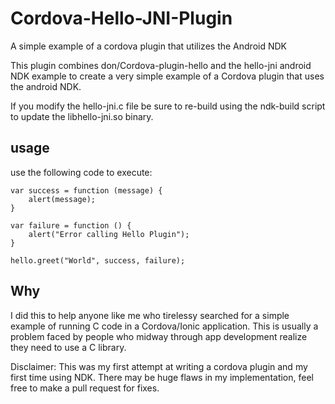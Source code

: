 # Cordova-Hello-JNI-Plugin
A simple example of a cordova plugin that utilizes the Android NDK

This plugin combines don/Cordova-plugin-hello and the hello-jni android NDK example to create a very simple example of a Cordova plugin that uses the android NDK.

If you modify the hello-jni.c file be sure to re-build using the ndk-build script to update the libhello-jni.so binary.

## usage

use the following code to execute:
```
var success = function (message) {
    alert(message);
}

var failure = function () {
    alert("Error calling Hello Plugin");
}

hello.greet("World", success, failure);
```

## Why
I did this to help anyone like me who tirelessy searched for a simple example of running C code in a Cordova/Ionic application. This is usually a problem faced by people who midway through app development realize they need to use a C library.

Disclaimer: This was my first attempt at writing a cordova plugin and my first time using NDK. There may be huge flaws in my implementation, feel free to make a pull request for fixes. 

